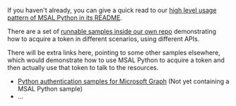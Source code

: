 If you haven't already, you can give a quick read to our
[high level usage pattern of MSAL Python in its README](https://github.com/AzureAD/microsoft-authentication-library-for-python#usage-and-samples).

There are a set of
[runnable samples inside our own repo](https://github.com/AzureAD/microsoft-authentication-library-for-python/tree/dev/sample)
demonstrating how to acquire a token in different scenarios, using different APIs.

There will be extra links here, pointing to some other samples elsewhere, which would demonstrate how to use MSAL Python to acquire a token and then actually use that token to talk to the resources.

* [Python authentication samples for Microsoft Graph](https://github.com/microsoftgraph/python-sample-auth) (Not yet containing a MSAL Python sample)
* ...
